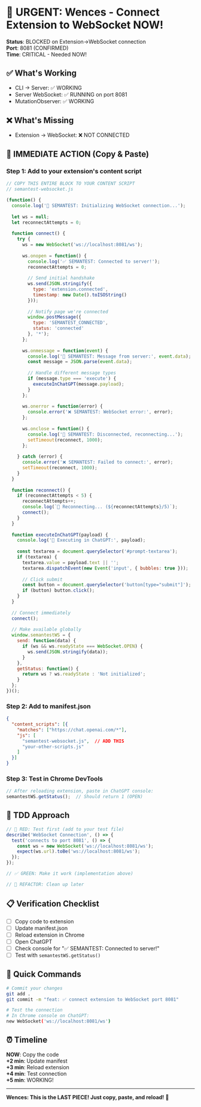 # 🚨 URGENT: Wences - Connect Extension to WebSocket NOW!

**Status**: BLOCKED on Extension→WebSocket connection  
**Port**: 8081 (CONFIRMED)  
**Time**: CRITICAL - Needed NOW!

## ✅ What's Working
- CLI → Server: ✅ WORKING
- Server WebSocket: ✅ RUNNING on port 8081
- MutationObserver: ✅ WORKING

## ❌ What's Missing
- Extension → WebSocket: ❌ NOT CONNECTED

## 🎯 IMMEDIATE ACTION (Copy & Paste)

### Step 1: Add to your extension's content script

```javascript
// COPY THIS ENTIRE BLOCK TO YOUR CONTENT SCRIPT
// semantest-websocket.js

(function() {
  console.log('🚀 SEMANTEST: Initializing WebSocket connection...');
  
  let ws = null;
  let reconnectAttempts = 0;
  
  function connect() {
    try {
      ws = new WebSocket('ws://localhost:8081/ws');
      
      ws.onopen = function() {
        console.log('✅ SEMANTEST: Connected to server!');
        reconnectAttempts = 0;
        
        // Send initial handshake
        ws.send(JSON.stringify({
          type: 'extension.connected',
          timestamp: new Date().toISOString()
        }));
        
        // Notify page we're connected
        window.postMessage({
          type: 'SEMANTEST_CONNECTED',
          status: 'connected'
        }, '*');
      };
      
      ws.onmessage = function(event) {
        console.log('📨 SEMANTEST: Message from server:', event.data);
        const message = JSON.parse(event.data);
        
        // Handle different message types
        if (message.type === 'execute') {
          executeInChatGPT(message.payload);
        }
      };
      
      ws.onerror = function(error) {
        console.error('❌ SEMANTEST: WebSocket error:', error);
      };
      
      ws.onclose = function() {
        console.log('🔌 SEMANTEST: Disconnected, reconnecting...');
        setTimeout(reconnect, 1000);
      };
      
    } catch (error) {
      console.error('❌ SEMANTEST: Failed to connect:', error);
      setTimeout(reconnect, 1000);
    }
  }
  
  function reconnect() {
    if (reconnectAttempts < 5) {
      reconnectAttempts++;
      console.log(`🔄 Reconnecting... (${reconnectAttempts}/5)`);
      connect();
    }
  }
  
  function executeInChatGPT(payload) {
    console.log('🎯 Executing in ChatGPT:', payload);
    
    const textarea = document.querySelector('#prompt-textarea');
    if (textarea) {
      textarea.value = payload.text || '';
      textarea.dispatchEvent(new Event('input', { bubbles: true }));
      
      // Click submit
      const button = document.querySelector('button[type="submit"]');
      if (button) button.click();
    }
  }
  
  // Connect immediately
  connect();
  
  // Make available globally
  window.semantestWS = {
    send: function(data) {
      if (ws && ws.readyState === WebSocket.OPEN) {
        ws.send(JSON.stringify(data));
      }
    },
    getStatus: function() {
      return ws ? ws.readyState : 'Not initialized';
    }
  };
})();
```

### Step 2: Add to manifest.json

```json
{
  "content_scripts": [{
    "matches": ["https://chat.openai.com/*"],
    "js": [
      "semantest-websocket.js",  // ADD THIS
      "your-other-scripts.js"
    ]
  }]
}
```

### Step 3: Test in Chrome DevTools

```javascript
// After reloading extension, paste in ChatGPT console:
semantestWS.getStatus();  // Should return 1 (OPEN)
```

## 🧪 TDD Approach

```javascript
// 🔴 RED: Test first (add to your test file)
describe('WebSocket Connection', () => {
  test('connects to port 8081', () => {
    const ws = new WebSocket('ws://localhost:8081/ws');
    expect(ws.url).toBe('ws://localhost:8081/ws');
  });
});

// ✅ GREEN: Make it work (implementation above)

// 🔄 REFACTOR: Clean up later
```

## 📋 Verification Checklist

- [ ] Copy code to extension
- [ ] Update manifest.json
- [ ] Reload extension in Chrome
- [ ] Open ChatGPT
- [ ] Check console for "✅ SEMANTEST: Connected to server!"
- [ ] Test with `semantestWS.getStatus()`

## 🚀 Quick Commands

```bash
# Commit your changes
git add .
git commit -m "feat: ✅ connect extension to WebSocket port 8081"

# Test the connection
# In Chrome console on ChatGPT:
new WebSocket('ws://localhost:8081/ws')
```

## ⏰ Timeline

**NOW**: Copy the code  
**+2 min**: Update manifest  
**+3 min**: Reload extension  
**+4 min**: Test connection  
**+5 min**: WORKING!  

---

**Wences: This is the LAST PIECE! Just copy, paste, and reload!** 🚀